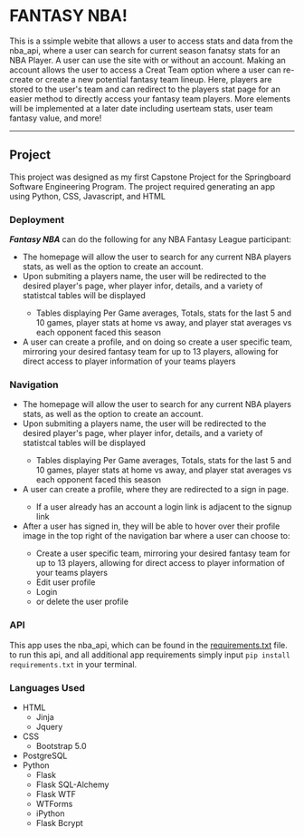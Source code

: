 <h1>FANTASY NBA!</h1>
<p>This is a ssimple webite that allows a user to access stats and data from the nba_api, where a user can search for current season fanatsy stats for an NBA Player.
A user can use the site with or without an account. Making an account allows the user to access a Creat Team option where a user can re-create or create a new 
potential fantasy team lineup. Here, players are stored to the user's team and can redirect to the players stat page for an easier method to directly access your fantasy
team players. More elements will be implemented at a later date including userteam stats, user team fantasy value, and more!</p>
<hr></hr>

<h2>Project</h2>
<p> This project was designed as my first Capstone Project for the Springboard Software Engineering Program. The project required generating an app using Python, CSS, Javascript, and HTML</p>

<h3>Deployment</h3>
<p><b><i>Fantasy NBA</i></b> can do the following for any NBA Fantasy League participant:</p>
<ul>
  <li>The homepage will allow the user to search for any current NBA players stats, as well as the option to create an account.</li>
  <li>Upon submiting a players name, the user will be redirected to the desired player's page, wher player infor, details, and a variety of statistcal tables will be displayed</li>
    <ul>
      <li> Tables displaying Per Game averages, Totals, stats for the last 5 and 10 games, player stats at home vs away, and player stat averages vs each opponent faced this season</li>
    </ul>
  <li> A user can create a profile, and on doing so create a user specific team, mirroring your desired fantasy team for up to 13 players, allowing for direct access to player information of your teams players</li>
</ul>

<h3>Navigation</h3>
<ul>
  <li>The homepage will allow the user to search for any current NBA players stats, as well as the option to create an account.</li>
  <li>Upon submiting a players name, the user will be redirected to the desired player's page, wher player infor, details, and a variety of statistcal tables will be displayed</li>
    <ul>
      <li> Tables displaying Per Game averages, Totals, stats for the last 5 and 10 games, player stats at home vs away, and player stat averages vs each opponent faced this season</li>
    </ul>
  <li> A user can create a profile, where they are redirected to a sign in page.</li>
    <ul>
      <li>If a user already has an account a login link is adjacent to the signup link</li>
    </ul>
  <li>After a user has signed in, they will be able to hover over their profile image in the top right of the navigation bar where a user can choose to:</li>
    <ul>
      <li>Create a user specific team, mirroring your desired fantasy team for up to 13 players, allowing for direct access to player information of your teams players</li>
      <li>Edit user profile</li>
      <li>Login</li>
      <li>or delete the user profile</li>
    </ul>
</ul>

<h3>API</h3>
<p>This app uses the nba_api, which can be found in the <a href="https://github.com/BrennenSchwab/Capstone-1/blob/main/requirements.txt">requirements.txt</a> file.
 to run this api, and all additional app requirements simply input <code>pip install requirements.txt</code> in your terminal.</p>
 
 <h3>Languages Used</h3>
 <ul>
<li>HTML
<ul>
<li>Jinja</li>
<li>Jquery</li>
</ul>
</li>
<li>CSS
<ul>
<li>Bootstrap 5.0</li>
</ul>
</li>
<li>PostgreSQL
</li>
<li>Python
<ul>
  <li>Flask</li>
  <li>Flask SQL-Alchemy</li>
  <li>Flask WTF</li>
  <li>WTForms</li>
  <li>iPython</li>
  <li>Flask Bcrypt</li>
</ul>
</li>
</ul>
